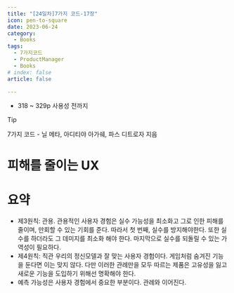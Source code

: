 ```yaml
---
title: "[24일차]7가지 코드-17장"
icon: pen-to-square
date: 2023-06-24
category:
  - Books
tags:
  - 7가지코드
  - ProductManager
  - Books
# index: false
article: false

---
```

- 318 ~ 329p 사용성 전까지

<!-- more -->

>[!tip]
>7가지 코드 - 닐 메타, 아디티야 아가쉐, 파스 디트로자 지음


# 피해를 줄이는 UX

# 요약

- 제3원칙: 관용. 
관용적인 사용자 경험은 실수 가능성을 최소화고 그로 인한 피해를 줄이며, 만회할 수 있는 기회를 준다. 따라서 첫 번째, 실수를 방지해야한다. 또한 실수를 하더라도 그 데미지를 최소화 해야 한다. 마지막으로 실수를 되돌릴 수 있는 가역성이 필요하다.
- 제4원칙: 직관
우리의 정신모델과 잘 맞는 사용자 경험이다. 게임처럼 숨겨진 기능을 둔다면 이는 맞지 않다. 다만 이러한 관례만을 모두 따르는 제품은 고유성을 잃고 새로운 기능을 도입하기 위해선 명확해야 한다.
- 예측 가능성은 사용자 경험에서 중요한 부분이다. 관례와 이어진다.